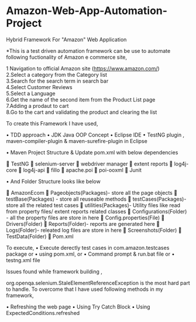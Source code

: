 # Amazon-Web-App-Automation-Project

Hybrid Framework For "Amazon" Web Application  

*This is a test driven automation framework can be use to automate following fuctionality of Amazon e commerce site,  

1 Navigation to official Amazon site (https://www.amazon.com/)  
2.Select a category from the Category list  
3.Search for the search term in search bar  
4.Select Customer Reviews    
5.Select a Language  
6.Get the name of the second item from the Product List page  
7.Adding a prodaut to cart  
8.Go to the cart and validating the product and clearing the list  

To create this Framework I have used,  

• TDD approach
• JDK Java OOP Concept
• Eclipse IDE
• TestNG plugin , maven-compiler-plugin & maven-surefire-plugin in Eclipse

• Maven Project Structure & Update pom.xml with below dependencies

 TestNG
 selenium-server
 webdriver manager
 extent reports
 log4j-core
 log4j-api
 fillo
 apache.poi
 poi-ooxml
 Junit

• And Folder Structure looks like below

 AmazonEcom
 Pageobjects(Packages)- store all the page objects
 testBase(Packages) - store all reuseable methods
 testCases(Packages)- store all the related test cases
 utilities(Packages)- Utility files like read from property files/ extent reports related classes
 Configurations(Folder) - all the property files are store in here
 Config.properties(File)
 Drivers(Folder)
 Reports(Folder)- reports are generated here
 Logs(Folder)- releated log files are store in here
 Screenshots(Folder)
 TestData(Folder)
 Pom.xml

To execute,
• Execute derectly test cases in com.amazon.testcases package or 
• using pom.xml, or
• Command prompt & run.bat file or
• testng.xml file

Issues found while framework building ,

org.openqa.selenium.StaleElementReferenceException is the most hard part to handle. To overcome that I have used following methods in my framework,

• Refreshing the web page
• Using Try Catch Block
• Using ExpectedConditions.refreshed

